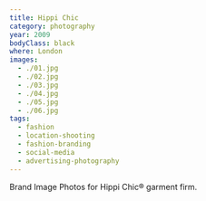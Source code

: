 ```yaml
---
title: Hippi Chic
category: photography
year: 2009
bodyClass: black
where: London
images:
  - ./01.jpg
  - ./02.jpg
  - ./03.jpg
  - ./04.jpg
  - ./05.jpg
  - ./06.jpg
tags:
  - fashion
  - location-shooting
  - fashion-branding
  - social-media
  - advertising-photography
---
```


Brand Image Photos for Hippi Chic® garment firm.
